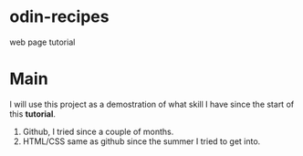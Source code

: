 # odin-recipes
web page tutorial

# Main

I will use this project as  a demostration of what skill I have since the start of this **tutorial**.

1. Github, I tried since a couple of months.
2. HTML/CSS same as github since the summer I tried to get into.



